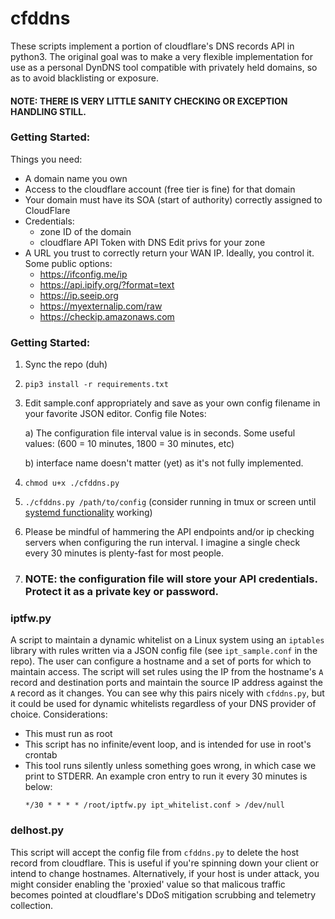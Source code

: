 # cfddns

These scripts implement a portion of cloudflare's DNS records API
in python3.  The original goal was to make a very flexible implementation for use as a personal DynDNS tool compatible with privately held domains, so as to avoid blacklisting or exposure.

#### NOTE:  THERE IS VERY LITTLE SANITY CHECKING OR EXCEPTION HANDLING STILL.


### Getting Started:

Things you need:
* A domain name you own
* Access to the cloudflare account (free tier is fine) for that domain
* Your domain must have its SOA (start of authority) correctly assigned to CloudFlare
* Credentials:
    * zone ID of the domain
    * cloudflare API Token with DNS Edit privs for your zone
* A URL you trust to correctly return your WAN IP.  Ideally, you control it.  Some public options:
    * https://ifconfig.me/ip
    * https://api.ipify.org/?format=text
    * https://ip.seeip.org
    * https://myexternalip.com/raw
    * https://checkip.amazonaws.com


### Getting Started:

1) Sync the repo (duh)
2) ```pip3 install -r requirements.txt```
3) Edit sample.conf appropriately and save as your own config filename in your favorite JSON editor. Config file Notes:

    a) The configuration file interval value is in seconds.  Some useful values: (600 = 10 minutes, 1800 = 30 minutes, etc)

    b) interface name doesn't matter (yet) as it's not fully implemented.
4) ```chmod u+x ./cfddns.py```
5) ```./cfddns.py /path/to/config``` (consider running in tmux or screen until [systemd functionality](https://github.com/tomh4x/cfddns/issues/1) working)
6) Please be mindful of hammering the API endpoints and/or ip checking servers when configuring the run interval.  I imagine a single check every 30 minutes is plenty-fast for most people.
7) ### NOTE: the configuration file will store your API credentials.  Protect it as a private key or password.

### iptfw.py
A script to maintain a dynamic whitelist on a Linux system using an `iptables` library with rules written via a JSON config file (see `ipt_sample.conf` in the repo).  The user can configure a hostname and a set of ports for which to maintain access.  The script will set rules using the IP from the hostname's `A` record and destination ports and maintain the source IP address against the `A` record as it changes.  You can see why this pairs nicely with `cfddns.py`, but it could be used for dynamic whitelists regardless of your DNS provider of choice.  Considerations:
* This must run as root
* This script has no infinite/event loop, and is intended for use in root's crontab
* This tool runs silently unless something goes wrong, in which case we print to STDERR.  An example cron entry to run it every 30 minutes is below:
    ```
    */30 * * * * /root/iptfw.py ipt_whitelist.conf > /dev/null
    ```

### delhost.py
This script will accept the config file from `cfddns.py` to delete the host record from cloudflare.  This is useful if you're spinning down your client or intend to change hostnames.  Alternatively, if your host is under attack, you might consider enabling the 'proxied' value so that malicous traffic becomes pointed at cloudflare's DDoS mitigation scrubbing and telemetry collection.

